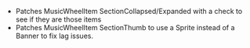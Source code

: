 * Patches MusicWheelItem SectionCollapsed/Expanded with a check to see if they are those items
* Patches MusicWheelItem SectionThumb to use a Sprite instead of a Banner to fix lag issues.